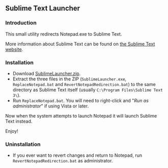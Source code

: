 ## Sublime Text Launcher

### Introduction
This small utility redirects Notepad.exe to Sublime Text.

More information about Sublime Text can be found on [the Sublime Text website](http://www.sublimetext.com/).

### Installation

* Download [SublimeLauncher.zip](zip/SublimeLauncher.zip).
* Extract the three files in the ZIP (`SublimeLauncher.exe`, `ReplaceNotepad.bat` and `RevertNotepadRedirection.bat`) to the same directory as Sublime Text itself (usually `C:\Program Files\Sublime Text 3\`).
* Run `ReplaceNotepad.bat`. You will need to right-click and "_Run as administrator_" if using Vista or later.

Now when the system attempts to launch Notepad it will launch Sublime Text instead.

Enjoy!

### Uninstallation
* If you ever want to revert changes and return to Notepad, run `RevertNotepadRedirection.bat` as administrator.
